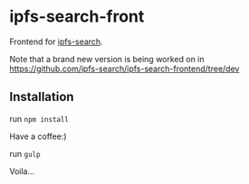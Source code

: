 # ipfs-search-front
Frontend for [ipfs-search](http://ipfs-search.com).

Note that a brand new version is being worked on in
https://github.com/ipfs-search/ipfs-search-frontend/tree/dev

## Installation

run
`npm install`

Have a coffee:)

run
`gulp`

Voila...
